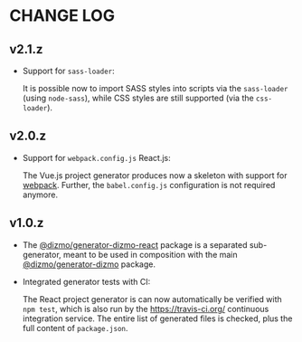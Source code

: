 # CHANGE LOG

## v2.1.z

* Support for `sass-loader`:

    It is possible now to import SASS styles into scripts via the `sass-loader` (using `node-sass`), while CSS styles are still supported (via the `css-loader`).

## v2.0.z

* Support for `webpack.config.js` React.js:

    The Vue.js project generator produces now a skeleton with support for [webpack]. Further, the `babel.config.js` configuration is not required anymore.

## v1.0.z

* The [@dizmo/generator-dizmo-react] package is a separated sub-generator, meant to be used in composition with the main [@dizmo/generator-dizmo] package.

* Integrated generator tests with CI:

    The React project generator is can now automatically be verified with `npm test`, which is also run by the https://travis-ci.org/ continuous integration service. The entire list of generated files is checked, plus the full content of `package.json`.

[@dizmo/generator-dizmo]: https://github.com/dizmo/yeoman-generator-dizmo
[@dizmo/generator-dizmo-react]: https://git.dizmo.com/dizmo/yeoman-generator-dizmo-react
[webpack]: https://webpack.js.org/
